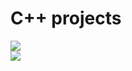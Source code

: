 # C++ projects

 <a href="https://replit.com/@NirajKumar124/UserLogin"  target = " _blank " >
  <img src="https://img.shields.io/badge/Login System-blue?style=for-the-badge" alt=" ">
</a>
           </br>
           
 <a href ="https://patterns-livid.vercel.app/" target = " _blank " >
 <img src="https://img.shields.io/badge/C++ Patterns-red?style=for-the-badge" alt="  ">
</a>
